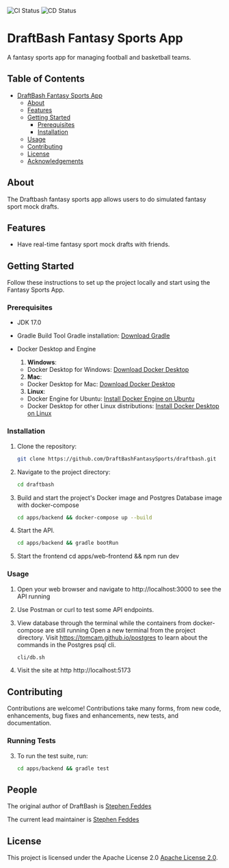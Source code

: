![CI Status](https://github.com/DraftBashFantasySports/draftbash/actions/workflows/backend_ci.yml/badge.svg) ![CD Status](https://github.com/DraftBashFantasySports/draftbash/actions/workflows/backend_cd.yml/badge.svg)
# DraftBash Fantasy Sports App

A fantasy sports app for managing football and basketball teams.

## Table of Contents
- [DraftBash Fantasy Sports App](#draftbash-sports-app)
  - [About](#about)
  - [Features](#features)
  - [Getting Started](#getting-started)
    - [Prerequisites](#prerequisites)
    - [Installation](#installation)
  - [Usage](#usage)
  - [Contributing](#contributing)
  - [License](#license)
  - [Acknowledgements](#acknowledgements)

## About

The Draftbash fantasy sports app allows users to do simulated fantasy sport mock drafts.

## Features

- Have real-time fantasy sport mock drafts with friends.

## Getting Started

Follow these instructions to set up the project locally and start using the Fantasy Sports App.

### Prerequisites

- JDK 17.0

- Gradle Build Tool
    Gradle installation: [Download Gradle](https://gradle.org)

- Docker Desktop and Engine
    1. **Windows**:
   - Docker Desktop for Windows: [Download Docker Desktop](https://www.docker.com/products/docker-desktop)

    2. **Mac**:
    - Docker Desktop for Mac: [Download Docker Desktop](https://www.docker.com/products/docker-desktop)

    3. **Linux**:
    - Docker Engine for Ubuntu: [Install Docker Engine on Ubuntu](https://docs.docker.com/engine/install/ubuntu/)
    - Docker Desktop for other Linux distributions: [Install Docker Desktop on Linux](https://www.docker.com/products/docker-desktop)

### Installation

1. Clone the repository:

   ```bash
   git clone https://github.com/DraftBashFantasySports/draftbash.git

2. Navigate to the project directory:

    ```bash
    cd draftbash

3. Build and start the project's Docker image and Postgres Database image with docker-compose

    ```bash
    cd apps/backend && docker-compose up --build

4. Start the API.
    ```bash
    cd apps/backend && gradle bootRun

5. Start the frontend
    cd apps/web-frontend && npm run dev

### Usage

1. Open your web browser and navigate to http://localhost:3000 to see the API running

2. Use Postman or curl to test some API endpoints.

3. View database through the terminal while the containers from docker-compose are still running
    Open a new terminal from the project directory.
    Visit https://tomcam.github.io/postgres to learn about the commands in the Postgres psql cli.

    ```bash
    cli/db.sh

4. Visit the site at http http://localhost:5173

## Contributing

Contributions are welcome! Contributions take many forms, from new code, enhancements, bug fixes and enhancements, new tests, and documentation.

### Running Tests

3. To run the test suite, run:

    ```bash
    cd apps/backend && gradle test

## People

The original author of DraftBash is [Stephen Feddes](https://github.com/StephenFeddes)

The current lead maintainer is [Stephen Feddes](https://github.com/StephenFeddes)

## License

This project is licensed under the Apache License 2.0 [Apache License 2.0](https://www.apache.org/licenses/LICENSE-2.0).